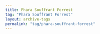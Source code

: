 ```yaml
---
title: Phara Souffrant Forrest
tag: "Phara Souffrant Forrest"
layout: archive-tags
permalink: "tag/phara-souffrant-forrest"
---
```

